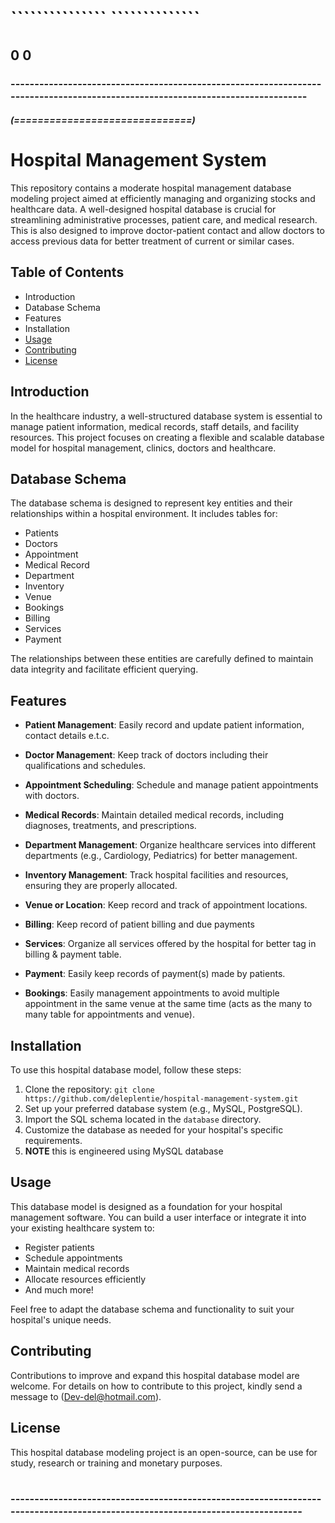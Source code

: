 #                  ```````````````                                                                          ``````````````              #
##                        0                                                                                        0                   ##
###  -------------------------------------------------------------------------------------------------------------------------------  ###
####                                                                                                                                 ####
#####                                                  (==============================)                                             #####

  # Hospital Management System #

This repository contains a moderate hospital management database modeling project aimed at efficiently managing and organizing stocks and healthcare data. A well-designed hospital database is crucial for streamlining administrative processes, patient care, and medical research. This is also designed to improve doctor-patient contact and allow doctors to access previous data for better treatment of current or similar cases.

## Table of Contents

- Introduction
- Database Schema
- Features
- Installation
- [Usage](#usage)
- [Contributing](#contributing)
- [License](#license)

## Introduction

In the healthcare industry, a well-structured database system is essential to manage patient information, medical records, staff details, and facility resources. This project focuses on creating a flexible and scalable database model for hospital management, clinics, doctors and healthcare.

## Database Schema

The database schema is designed to represent key entities and their relationships within a hospital environment. It includes tables for:

- Patients
- Doctors
- Appointment
- Medical Record
- Department
- Inventory
- Venue
- Bookings
- Billing
- Services
- Payment

The relationships between these entities are carefully defined to maintain data integrity and facilitate efficient querying.

## Features

- **Patient Management**: Easily record and update patient information, contact details e.t.c.

- **Doctor Management**: Keep track of doctors including their qualifications and schedules.

- **Appointment Scheduling**: Schedule and manage patient appointments with doctors.

- **Medical Records**: Maintain detailed medical records, including diagnoses, treatments, and prescriptions.

- **Department Management**: Organize healthcare services into different departments (e.g., Cardiology, Pediatrics) for better management.

- **Inventory Management**: Track hospital facilities and resources, ensuring they are properly allocated.

- **Venue or Location**: Keep record and track of appointment locations.

- **Billing**: Keep record of patient billing and due payments

- **Services**: Organize all services offered by the hospital for better tag in billing & payment table.

- **Payment**: Easily keep records of payment(s) made by patients.

- **Bookings**: Easily management appointments to avoid multiple appointment in the same venue at the same time (acts as the many to many table for appointments and venue).

## Installation

To use this hospital database model, follow these steps:

1. Clone the repository: `git clone https://github.com/deleplentie/hospital-management-system.git`
2. Set up your preferred database system (e.g., MySQL, PostgreSQL).
3. Import the SQL schema located in the `database` directory.
4. Customize the database as needed for your hospital's specific requirements.
5. **NOTE** this is engineered using MySQL database 

## Usage

This database model is designed as a foundation for your hospital management software. You can build a user interface or integrate it into your existing healthcare system to:

- Register patients
- Schedule appointments
- Maintain medical records
- Allocate resources efficiently
- And much more!

Feel free to adapt the database schema and functionality to suit your hospital's unique needs.

## Contributing

Contributions to improve and expand this hospital database model are welcome. For details on how to contribute to this project, kindly send a message to (Dev-del@hotmail.com).

## License

This hospital database modeling project is an open-source, can be use for study, research or training and monetary purposes.

#
##
### ------------------------------------------------------------------------------------------------------------------------------ ###
####                                                                                                                              ####
